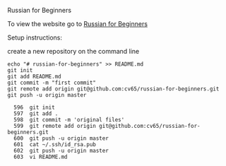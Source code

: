 Russian for Beginners

To view the website go to [Russian for Beginners](https://cv65.github.io/russian-for-beginners/Home.html)

Setup instructions:

create a new repository on the command line
```
echo "# russian-for-beginners" >> README.md
git init
git add README.md
git commit -m "first commit"
git remote add origin git@github.com:cv65/russian-for-beginners.git
git push -u origin master

  596  git init
  597  git add .
  598  git commit -m 'original files'
  599  git remote add origin git@github.com:cv65/russian-for-beginners.git
  600  git push -u origin master
  601  cat ~/.ssh/id_rsa.pub
  602  git push -u origin master
  603  vi README.md
```
